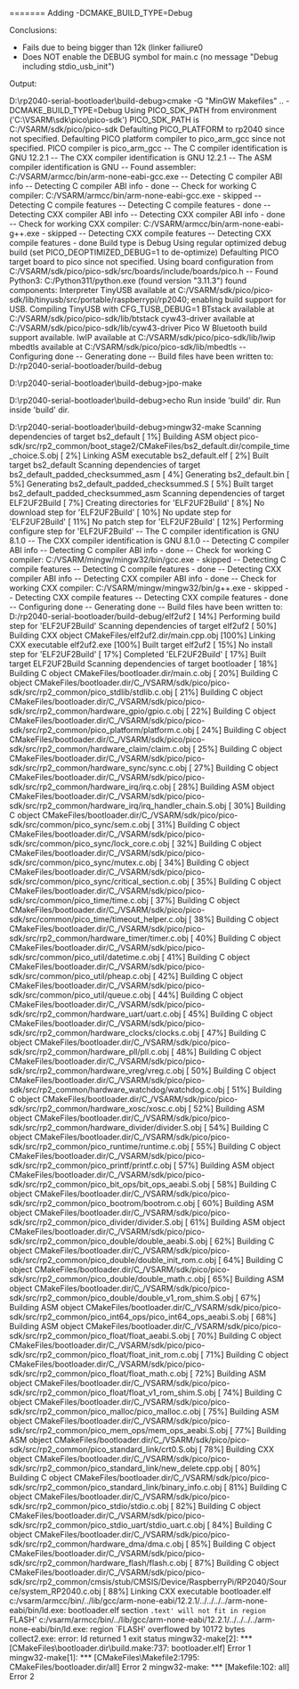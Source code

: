 
=======
Adding -DCMAKE_BUILD_TYPE=Debug

Conclusions:
- Fails due to being bigger than 12k (linker failiure0
- Does NOT enable the DEBUG symbol for main.c
	(no message "Debug including stdio_usb_init")

Output:

D:\rp2040-serial-bootloader\build-debug>cmake -G "MinGW Makefiles" .. -DCMAKE_BUILD_TYPE=Debug
Using PICO_SDK_PATH from environment ('C:\VSARM\sdk\pico\pico-sdk')
PICO_SDK_PATH is C:/VSARM/sdk/pico/pico-sdk
Defaulting PICO_PLATFORM to rp2040 since not specified.
Defaulting PICO platform compiler to pico_arm_gcc since not specified.
PICO compiler is pico_arm_gcc
-- The C compiler identification is GNU 12.2.1
-- The CXX compiler identification is GNU 12.2.1
-- The ASM compiler identification is GNU
-- Found assembler: C:/VSARM/armcc/bin/arm-none-eabi-gcc.exe
-- Detecting C compiler ABI info
-- Detecting C compiler ABI info - done
-- Check for working C compiler: C:/VSARM/armcc/bin/arm-none-eabi-gcc.exe - skipped
-- Detecting C compile features
-- Detecting C compile features - done
-- Detecting CXX compiler ABI info
-- Detecting CXX compiler ABI info - done
-- Check for working CXX compiler: C:/VSARM/armcc/bin/arm-none-eabi-g++.exe - skipped
-- Detecting CXX compile features
-- Detecting CXX compile features - done
Build type is Debug
Using regular optimized debug build (set PICO_DEOPTIMIZED_DEBUG=1 to de-optimize)
Defaulting PICO target board to pico since not specified.
Using board configuration from C:/VSARM/sdk/pico/pico-sdk/src/boards/include/boards/pico.h
-- Found Python3: C:/Python311/python.exe (found version "3.11.3") found components: Interpreter
TinyUSB available at C:/VSARM/sdk/pico/pico-sdk/lib/tinyusb/src/portable/raspberrypi/rp2040; enabling build support for USB.
Compiling TinyUSB with CFG_TUSB_DEBUG=1
BTstack available at C:/VSARM/sdk/pico/pico-sdk/lib/btstack
cyw43-driver available at C:/VSARM/sdk/pico/pico-sdk/lib/cyw43-driver
Pico W Bluetooth build support available.
lwIP available at C:/VSARM/sdk/pico/pico-sdk/lib/lwip
mbedtls available at C:/VSARM/sdk/pico/pico-sdk/lib/mbedtls
-- Configuring done
-- Generating done
-- Build files have been written to: D:/rp2040-serial-bootloader/build-debug

D:\rp2040-serial-bootloader\build-debug>jpo-make

D:\rp2040-serial-bootloader\build-debug>echo Run inside 'build' dir.
Run inside 'build' dir.

D:\rp2040-serial-bootloader\build-debug>mingw32-make
Scanning dependencies of target bs2_default
[  1%] Building ASM object pico-sdk/src/rp2_common/boot_stage2/CMakeFiles/bs2_default.dir/compile_time_choice.S.obj
[  2%] Linking ASM executable bs2_default.elf
[  2%] Built target bs2_default
Scanning dependencies of target bs2_default_padded_checksummed_asm
[  4%] Generating bs2_default.bin
[  5%] Generating bs2_default_padded_checksummed.S
[  5%] Built target bs2_default_padded_checksummed_asm
Scanning dependencies of target ELF2UF2Build
[  7%] Creating directories for 'ELF2UF2Build'
[  8%] No download step for 'ELF2UF2Build'
[ 10%] No update step for 'ELF2UF2Build'
[ 11%] No patch step for 'ELF2UF2Build'
[ 12%] Performing configure step for 'ELF2UF2Build'
-- The C compiler identification is GNU 8.1.0
-- The CXX compiler identification is GNU 8.1.0
-- Detecting C compiler ABI info
-- Detecting C compiler ABI info - done
-- Check for working C compiler: C:/VSARM/mingw/mingw32/bin/gcc.exe - skipped
-- Detecting C compile features
-- Detecting C compile features - done
-- Detecting CXX compiler ABI info
-- Detecting CXX compiler ABI info - done
-- Check for working CXX compiler: C:/VSARM/mingw/mingw32/bin/g++.exe - skipped
-- Detecting CXX compile features
-- Detecting CXX compile features - done
-- Configuring done
-- Generating done
-- Build files have been written to: D:/rp2040-serial-bootloader/build-debug/elf2uf2
[ 14%] Performing build step for 'ELF2UF2Build'
Scanning dependencies of target elf2uf2
[ 50%] Building CXX object CMakeFiles/elf2uf2.dir/main.cpp.obj
[100%] Linking CXX executable elf2uf2.exe
[100%] Built target elf2uf2
[ 15%] No install step for 'ELF2UF2Build'
[ 17%] Completed 'ELF2UF2Build'
[ 17%] Built target ELF2UF2Build
Scanning dependencies of target bootloader
[ 18%] Building C object CMakeFiles/bootloader.dir/main.c.obj
[ 20%] Building C object CMakeFiles/bootloader.dir/C_/VSARM/sdk/pico/pico-sdk/src/rp2_common/pico_stdlib/stdlib.c.obj
[ 21%] Building C object CMakeFiles/bootloader.dir/C_/VSARM/sdk/pico/pico-sdk/src/rp2_common/hardware_gpio/gpio.c.obj
[ 22%] Building C object CMakeFiles/bootloader.dir/C_/VSARM/sdk/pico/pico-sdk/src/rp2_common/pico_platform/platform.c.obj
[ 24%] Building C object CMakeFiles/bootloader.dir/C_/VSARM/sdk/pico/pico-sdk/src/rp2_common/hardware_claim/claim.c.obj
[ 25%] Building C object CMakeFiles/bootloader.dir/C_/VSARM/sdk/pico/pico-sdk/src/rp2_common/hardware_sync/sync.c.obj
[ 27%] Building C object CMakeFiles/bootloader.dir/C_/VSARM/sdk/pico/pico-sdk/src/rp2_common/hardware_irq/irq.c.obj
[ 28%] Building ASM object CMakeFiles/bootloader.dir/C_/VSARM/sdk/pico/pico-sdk/src/rp2_common/hardware_irq/irq_handler_chain.S.obj
[ 30%] Building C object CMakeFiles/bootloader.dir/C_/VSARM/sdk/pico/pico-sdk/src/common/pico_sync/sem.c.obj
[ 31%] Building C object CMakeFiles/bootloader.dir/C_/VSARM/sdk/pico/pico-sdk/src/common/pico_sync/lock_core.c.obj
[ 32%] Building C object CMakeFiles/bootloader.dir/C_/VSARM/sdk/pico/pico-sdk/src/common/pico_sync/mutex.c.obj
[ 34%] Building C object CMakeFiles/bootloader.dir/C_/VSARM/sdk/pico/pico-sdk/src/common/pico_sync/critical_section.c.obj
[ 35%] Building C object CMakeFiles/bootloader.dir/C_/VSARM/sdk/pico/pico-sdk/src/common/pico_time/time.c.obj
[ 37%] Building C object CMakeFiles/bootloader.dir/C_/VSARM/sdk/pico/pico-sdk/src/common/pico_time/timeout_helper.c.obj
[ 38%] Building C object CMakeFiles/bootloader.dir/C_/VSARM/sdk/pico/pico-sdk/src/rp2_common/hardware_timer/timer.c.obj
[ 40%] Building C object CMakeFiles/bootloader.dir/C_/VSARM/sdk/pico/pico-sdk/src/common/pico_util/datetime.c.obj
[ 41%] Building C object CMakeFiles/bootloader.dir/C_/VSARM/sdk/pico/pico-sdk/src/common/pico_util/pheap.c.obj
[ 42%] Building C object CMakeFiles/bootloader.dir/C_/VSARM/sdk/pico/pico-sdk/src/common/pico_util/queue.c.obj
[ 44%] Building C object CMakeFiles/bootloader.dir/C_/VSARM/sdk/pico/pico-sdk/src/rp2_common/hardware_uart/uart.c.obj
[ 45%] Building C object CMakeFiles/bootloader.dir/C_/VSARM/sdk/pico/pico-sdk/src/rp2_common/hardware_clocks/clocks.c.obj
[ 47%] Building C object CMakeFiles/bootloader.dir/C_/VSARM/sdk/pico/pico-sdk/src/rp2_common/hardware_pll/pll.c.obj
[ 48%] Building C object CMakeFiles/bootloader.dir/C_/VSARM/sdk/pico/pico-sdk/src/rp2_common/hardware_vreg/vreg.c.obj
[ 50%] Building C object CMakeFiles/bootloader.dir/C_/VSARM/sdk/pico/pico-sdk/src/rp2_common/hardware_watchdog/watchdog.c.obj
[ 51%] Building C object CMakeFiles/bootloader.dir/C_/VSARM/sdk/pico/pico-sdk/src/rp2_common/hardware_xosc/xosc.c.obj
[ 52%] Building ASM object CMakeFiles/bootloader.dir/C_/VSARM/sdk/pico/pico-sdk/src/rp2_common/hardware_divider/divider.S.obj
[ 54%] Building C object CMakeFiles/bootloader.dir/C_/VSARM/sdk/pico/pico-sdk/src/rp2_common/pico_runtime/runtime.c.obj
[ 55%] Building C object CMakeFiles/bootloader.dir/C_/VSARM/sdk/pico/pico-sdk/src/rp2_common/pico_printf/printf.c.obj
[ 57%] Building ASM object CMakeFiles/bootloader.dir/C_/VSARM/sdk/pico/pico-sdk/src/rp2_common/pico_bit_ops/bit_ops_aeabi.S.obj
[ 58%] Building C object CMakeFiles/bootloader.dir/C_/VSARM/sdk/pico/pico-sdk/src/rp2_common/pico_bootrom/bootrom.c.obj
[ 60%] Building ASM object CMakeFiles/bootloader.dir/C_/VSARM/sdk/pico/pico-sdk/src/rp2_common/pico_divider/divider.S.obj
[ 61%] Building ASM object CMakeFiles/bootloader.dir/C_/VSARM/sdk/pico/pico-sdk/src/rp2_common/pico_double/double_aeabi.S.obj
[ 62%] Building C object CMakeFiles/bootloader.dir/C_/VSARM/sdk/pico/pico-sdk/src/rp2_common/pico_double/double_init_rom.c.obj
[ 64%] Building C object CMakeFiles/bootloader.dir/C_/VSARM/sdk/pico/pico-sdk/src/rp2_common/pico_double/double_math.c.obj
[ 65%] Building ASM object CMakeFiles/bootloader.dir/C_/VSARM/sdk/pico/pico-sdk/src/rp2_common/pico_double/double_v1_rom_shim.S.obj
[ 67%] Building ASM object CMakeFiles/bootloader.dir/C_/VSARM/sdk/pico/pico-sdk/src/rp2_common/pico_int64_ops/pico_int64_ops_aeabi.S.obj
[ 68%] Building ASM object CMakeFiles/bootloader.dir/C_/VSARM/sdk/pico/pico-sdk/src/rp2_common/pico_float/float_aeabi.S.obj
[ 70%] Building C object CMakeFiles/bootloader.dir/C_/VSARM/sdk/pico/pico-sdk/src/rp2_common/pico_float/float_init_rom.c.obj
[ 71%] Building C object CMakeFiles/bootloader.dir/C_/VSARM/sdk/pico/pico-sdk/src/rp2_common/pico_float/float_math.c.obj
[ 72%] Building ASM object CMakeFiles/bootloader.dir/C_/VSARM/sdk/pico/pico-sdk/src/rp2_common/pico_float/float_v1_rom_shim.S.obj
[ 74%] Building C object CMakeFiles/bootloader.dir/C_/VSARM/sdk/pico/pico-sdk/src/rp2_common/pico_malloc/pico_malloc.c.obj
[ 75%] Building ASM object CMakeFiles/bootloader.dir/C_/VSARM/sdk/pico/pico-sdk/src/rp2_common/pico_mem_ops/mem_ops_aeabi.S.obj
[ 77%] Building ASM object CMakeFiles/bootloader.dir/C_/VSARM/sdk/pico/pico-sdk/src/rp2_common/pico_standard_link/crt0.S.obj
[ 78%] Building CXX object CMakeFiles/bootloader.dir/C_/VSARM/sdk/pico/pico-sdk/src/rp2_common/pico_standard_link/new_delete.cpp.obj
[ 80%] Building C object CMakeFiles/bootloader.dir/C_/VSARM/sdk/pico/pico-sdk/src/rp2_common/pico_standard_link/binary_info.c.obj
[ 81%] Building C object CMakeFiles/bootloader.dir/C_/VSARM/sdk/pico/pico-sdk/src/rp2_common/pico_stdio/stdio.c.obj
[ 82%] Building C object CMakeFiles/bootloader.dir/C_/VSARM/sdk/pico/pico-sdk/src/rp2_common/pico_stdio_uart/stdio_uart.c.obj
[ 84%] Building C object CMakeFiles/bootloader.dir/C_/VSARM/sdk/pico/pico-sdk/src/rp2_common/hardware_dma/dma.c.obj
[ 85%] Building C object CMakeFiles/bootloader.dir/C_/VSARM/sdk/pico/pico-sdk/src/rp2_common/hardware_flash/flash.c.obj
[ 87%] Building C object CMakeFiles/bootloader.dir/C_/VSARM/sdk/pico/pico-sdk/src/rp2_common/cmsis/stub/CMSIS/Device/RaspberryPi/RP2040/Source/system_RP2040.c.obj
[ 88%] Linking CXX executable bootloader.elf
c:/vsarm/armcc/bin/../lib/gcc/arm-none-eabi/12.2.1/../../../../arm-none-eabi/bin/ld.exe: bootloader.elf section `.text' will not fit in region `FLASH'
c:/vsarm/armcc/bin/../lib/gcc/arm-none-eabi/12.2.1/../../../../arm-none-eabi/bin/ld.exe: region `FLASH' overflowed by 10172 bytes
collect2.exe: error: ld returned 1 exit status
mingw32-make[2]: *** [CMakeFiles\bootloader.dir\build.make:737: bootloader.elf] Error 1
mingw32-make[1]: *** [CMakeFiles\Makefile2:1795: CMakeFiles/bootloader.dir/all] Error 2
mingw32-make: *** [Makefile:102: all] Error 2
